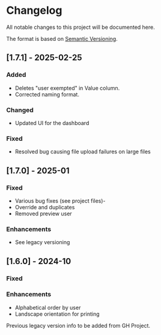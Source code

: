 # Changelog

All notable changes to this project will be documented here.

The format is based on [Semantic Versioning](https://semver.org/).

## [1.7.1] - 2025-02-25
### Added
- Deletes "user exempted" in Value column.
- Corrected naming format.

### Changed
- Updated UI for the dashboard

### Fixed
- Resolved bug causing file upload failures on large files

## [1.7.0] - 2025-01
### Fixed
- Various bug fixes (see project files)-
- Override and duplicates
- Removed preview user
### Enhancements
- See legacy versioning

## [1.6.0] - 2024-10
### Fixed
### Enhancements
- Alphabetical order by user
- Landscape orientation for printing

Previous legacy version info to be added from GH Project.
